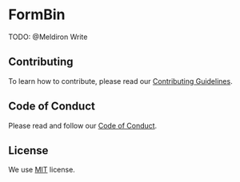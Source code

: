 # FormBin

TODO: @Meldiron Write

## Contributing

To learn how to contribute, please read our [Contributing Guidelines](./CONTRIBUTING.md).

## Code of Conduct

Please read and follow our [Code of Conduct](./CODE_OF_CONDUCT.md).

## License

We use [MIT](./LICENSE) license.